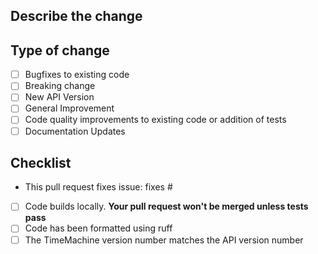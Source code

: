 ## Describe the change

## Type of change

- [ ] Bugfixes to existing code
- [ ] Breaking change
- [ ] New API Version
- [ ] General Improvement
- [ ] Code quality improvements to existing code or addition of tests
- [ ] Documentation Updates

## Checklist

- This pull request fixes issue: fixes #
- [ ] Code builds locally. **Your pull request won't be merged unless tests pass**
- [ ] Code has been formatted using ruff
- [ ] The TimeMachine version number matches the API version number

